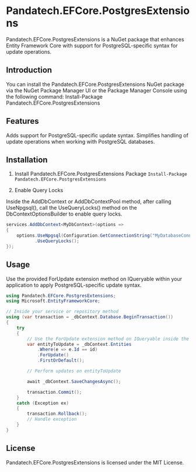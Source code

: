 # Pandatech.EFCore.PostgresExtensions
Pandatech.EFCore.PostgresExtensions is a NuGet package that enhances Entity Framework Core with support for PostgreSQL-specific syntax for update operations.

## Introduction
You can install the Pandatech.EFCore.PostgresExtensions NuGet package via the NuGet Package Manager UI or the Package Manager Console using the following command:
Install-Package Pandatech.EFCore.PostgresExtensions

## Features
Adds support for PostgreSQL-specific update syntax.
Simplifies handling of update operations when working with PostgreSQL databases.

## Installation
1. Install Pandatech.EFCore.PostgresExtensions Package
```Install-Package Pandatech.EFCore.PostgresExtensions```
 
2. Enable Query Locks

Inside the AddDbContext or AddDbContextPool method, after calling UseNpgsql(), call the UseQueryLocks() method on the DbContextOptionsBuilder to enable query locks.
```csharp
services.AddDbContext<MyDbContext>(options =>
{
    options.UseNpgsql(Configuration.GetConnectionString("MyDatabaseConnection"))
           .UseQueryLocks();
});
```

## Usage
Use the provided ForUpdate extension method on IQueryable within your application to apply PostgreSQL-specific update syntax.
```csharp
using Pandatech.EFCore.PostgresExtensions;
using Microsoft.EntityFrameworkCore;

// Inside your service or repository method
using (var transaction = _dbContext.Database.BeginTransaction())
{
    try
    {
        // Use the ForUpdate extension method on IQueryable inside the transaction scope
        var entityToUpdate = _dbContext.Entities
            .Where(e => e.Id == id)
            .ForUpdate()
            .FirstOrDefault();

        // Perform updates on entityToUpdate

        await _dbContext.SaveChangesAsync();

        transaction.Commit();
    }
    catch (Exception ex)
    {
        transaction.Rollback();
        // Handle exception
    }
}
```
## License

Pandatech.EFCore.PostgresExtensions is licensed under the MIT License.
